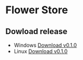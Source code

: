 # Flower Store

## Dowload release

- Windows [Download v0.1.0](https://github.com/D-E-N-Y/FlowerStore/releases/download/v0.1.0/Windows.zip)
- Linux [Download v0.1.0](https://github.com/D-E-N-Y/FlowerStore/releases/download/v0.1.0/Linux.zip)
